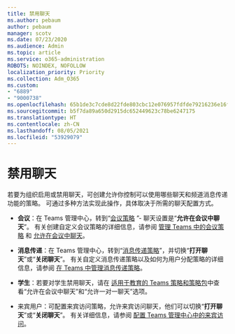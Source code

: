 ```yaml
---
title: 禁用聊天
ms.author: pebaum
author: pebaum
manager: scotv
ms.date: 07/23/2020
ms.audience: Admin
ms.topic: article
ms.service: o365-administration
ROBOTS: NOINDEX, NOFOLLOW
localization_priority: Priority
ms.collection: Adm_O365
ms.custom:
- "6889"
- "9000738"
ms.openlocfilehash: 65b1de3c7cde8d22fde803cbc12e076957fdfde79216236e16f22ad0ba2222ef
ms.sourcegitcommit: b5f7da89a650d2915dc652449623c78be6247175
ms.translationtype: HT
ms.contentlocale: zh-CN
ms.lasthandoff: 08/05/2021
ms.locfileid: "53929079"
---
```

# <a name="disable-chat"></a>禁用聊天

若要为组织启用或禁用聊天，可创建允许你控制可以使用哪些聊天和频道消息传递功能的策略。 可通过多种方法实现此操作，具体取决于所需的聊天配置方式。

- **会议**：在 Teams 管理中心，转到“[会议策略](https://admin.teams.microsoft.com/) ”- 聊天设置是“**允许在会议中聊天**”。 有关创建自定义会议策略的详细信息，请参阅 [管理 Teams 中的会议策略](/microsoftteams/meeting-policies-in-teams) 和 [允许在会议中聊天](/microsoftteams/meeting-policies-in-teams#allow-chat-in-meetings)。

- **消息传递**：在 Teams 管理中心，转到“[消息传递策略](https://admin.teams.microsoft.com/)”，并切换“**打开聊天**”或“**关闭聊天**”。 有关自定义消息传递策略以及如何为用户分配策略的详细信息，请参阅 [在 Teams 中管理消息传递策略](/microsoftteams/messaging-policies-in-teams)。

- **学生**：若要对学生禁用聊天，请在 [适用于教育的 Teams 策略和策略包](/microsoftteams/policy-packages-edu)中查看“允许在会议中聊天”和“允许一对一聊天”选项。

- 来宾用户：可配置来宾访问策略，允许来宾访问聊天，他们可以切换“**打开聊天**”或“**关闭聊天**”。 有关详细信息，请参阅 [配置 Teams 管理中心中的来宾访问](/microsoftteams/set-up-guests#configure-guest-access-in-the-teams-admin-center)。




